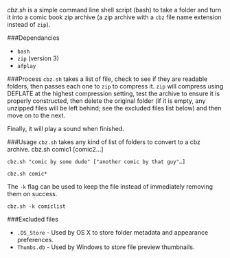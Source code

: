 *cbz.sh* is a simple command line shell script (bash) to take a folder and turn it into a comic book zip archive (a zip archive with a `cbz` file name extension instead of `zip`).


###Dependancies
* `bash`
* `zip` (version 3)
* `afplay`

###Process
`cbz.sh` takes a list of file, check to see if they are readable folders, then passes each one to `zip` to compress it. `zip` will compress using DEFLATE at the highest compression setting, test the archive to ensure it is properly constructed, then delete the original folder (if it is empty, any unzipped files will be left behind; see the excluded files list below) and then move on to the next.

Finally, it will play a sound when finished.

###Usage
`cbz.sh` takes any kind of list of folders to convert to a cbz archive.
    cbz.sh comic1 [comic2…]

    cbz.sh "comic by some dude" ["another comic by that guy"…]

    cbz.sh comic*
    
The `-k` flag can be used to keep the file instead of immediately removing them on success.

    cbz.sh -k comiclist


###Excluded files
* `.DS_Store` - Used by OS X to store folder metadata and appearance preferences.
* `Thumbs.db` - Used by Windows to store file preview thumbnails.
